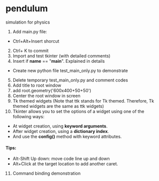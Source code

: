 # pendulum
simulation for physics

1. Add main.py file:
 - Ctrl+Alt+Insert shorcut
2. Ctrl+ K to commit
3. Import and test tkinter (with detailed comments)
4. Insert if __name__ == "__main__". Explained in details
- Create new python file test_main_only.py to demonstrate
5. Delete temporary test_main_only.py and comment codes
6. Add title to root window
7. add root.geometry('600x400+50+50') 
8. Center the root window in screen
9. Tk themed widgets (Note that ttk stands for Tk themed. 
Therefore, Tk themed widgets are the same as ttk widgets)
10. Tkinter allows you to set the options of a widget using one of the following ways:
- At widget creation, using **keyword arguments**.
- After widget creation, using a **dictionary index**.
- And use the **config()** method with keyword attributes.

####  Tips: 

- Alt-Shift Up down: move code line up and down
- Alt+Click at the target location to add another caret.
11. Command binding demonstration